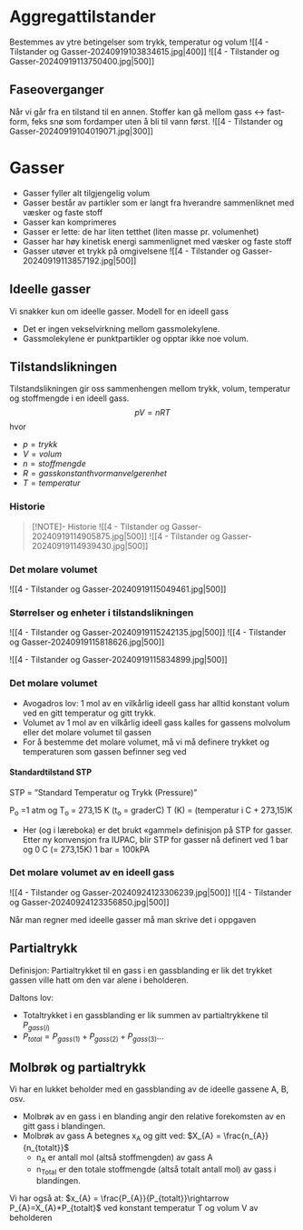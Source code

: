 # Aggregattilstander
Bestemmes av ytre betingelser som trykk, temperatur og volum
![[4  - Tilstander og Gasser-20240919103834615.jpg|400]]
![[4  - Tilstander og Gasser-20240919113750400.jpg|500]]

## Faseoverganger
Når vi går fra en tilstand til en annen.
Stoffer kan gå mellom gass <-> fast-form, feks snø som fordamper uten å bli til vann først.
![[4  - Tilstander og Gasser-20240919104019071.jpg|300]]

# Gasser
- Gasser fyller alt tilgjengelig volum
- Gasser består av partikler som er langt fra hverandre sammenliknet med væsker og faste stoff
- Gasser kan komprimeres
- Gasser er lette: de har liten tetthet (liten masse pr. volumenhet)
- Gasser har høy kinetisk energi sammenlignet med væsker og faste stoff
- Gasser utøver et trykk på omgivelsene
![[4  - Tilstander og Gasser-20240919113857192.jpg|500]]

## Ideelle gasser
Vi snakker kun om ideelle gasser.
Modell for en ideell gass
- Det er ingen vekselvirkning mellom gassmolekylene.
- Gassmolekylene er punktpartikler og opptar ikke noe volum.

## Tilstandslikningen
Tilstandslikningen gir oss sammenhengen mellom trykk, volum, temperatur og stoffmengde i en ideell gass.
$$
 pV = nRT
$$
hvor 
- $p = trykk$
- $V = volum$
- $n = stoffmengde$
- $R = gasskonstant hvor man velger enhet$
- $T = temperatur$

### Historie
> [!NOTE]- Historie
> ![[4  - Tilstander og Gasser-20240919114905875.jpg|500]]
> ![[4  - Tilstander og Gasser-20240919114939430.jpg|500]]

### Det molare volumet
![[4  - Tilstander og Gasser-20240919115049461.jpg|500]]

### Størrelser og enheter i tilstandslikningen
![[4  - Tilstander og Gasser-20240919115242135.jpg|500]]
![[4  - Tilstander og Gasser-20240919115818626.jpg|500]]

![[4  - Tilstander og Gasser-20240919115834899.jpg|500]]


### Det molare volumet
- Avogadros lov: 1 mol av en vilkårlig ideell gass har alltid konstant volum  ved en gitt temperatur og gitt trykk.
- Volumet av 1 mol av en vilkårlig ideell gass kalles for gassens molvolum eller det molare volumet til gassen
- For å bestemme det molare volumet, må vi må definere trykket og temperaturen som gassen befinner seg ved 

#### Standardtilstand STP
STP =   ”Standard Temperatur og Trykk (Pressure)” 

P<sub>o</sub> =1 atm  og   T<sub>o</sub> = 273,15 K  (t<sub>o</sub> = graderC)
T (K) = (temperatur i C + 273,15)K

 -  Her (og i læreboka) er det brukt «gammel» definisjon på STP for gasser. Etter ny konvensjon fra IUPAC, blir STP for gasser nå definert ved 1 bar og 0 C (= 273,15K) 1 bar = 100kPA

### Det molare volumet av en ideell gass
![[4  - Tilstander og Gasser-20240924123306239.jpg|500]]
![[4  - Tilstander og Gasser-20240924123356850.jpg|500]]

Når man regner med ideelle gasser må man skrive det i oppgaven



## Partialtrykk
Definisjon:  Partialtrykket til en gass i en gassblanding er lik det trykket gassen ville hatt om den var alene i beholderen.

Daltons lov:
- Totaltrykket i en gassblanding er lik summen av partialtrykkene til $P_{gass(i)}$
- $P_{total}=P_{gass(1)}+P_{gass(2)}+P_{gass(3)}\dots$


## Molbrøk og partialtrykk
Vi har en lukket beholder med en gassblanding av de ideelle gassene A, B, osv.
- Molbrøk av en gass i en blanding angir den relative forekomsten av en gitt 
  gass i blandingen.
- Molbrøk av gass A betegnes x<sub>A</sub>  og gitt ved:  $X_{A} = \frac{n_{A}}{n_{totalt}}$
	- n<sub>A</sub> er antall mol (altså stoffmengden) av gass A
	- n<sub>Total</sub> er den totale stoffmengde (altså totalt antall mol) av gass i blandingen.

Vi har også at:  $x_{A} = \frac{P_{A}}{P_{totalt}}\rightarrow P_{A}=X_{A}*P_{totalt}$ ved konstant temperatur T og volum V av beholderen
